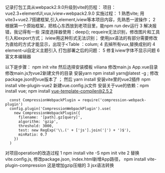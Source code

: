 记录打包工具从webpack2.9.0升级到vite的历程：
项目：vue2.3+elementUI,vux,iview+webpack2.9.0
实施过程：
1 熟悉vite; 用vite3+vue2.7搭建框架,引入element,iview等本项目内容，先熟悉一波操作；
2 根据第一个原始框架，把核心东西放到老项目里，能npm run dev运行
3 解决报错，我记得有一些
深度选择器使用：deep();
requeire无法识别，修改图片和工具引入和export方式；
iview用<i- >这种形式无法识别；
使用jsx语法的有部分需要修改为直给的方式才能显示，出现于<Table ：colum;
4 去掉所有vux,替换成别的
4 element-ui自定义主题引入
打包部署之后的问题：
5 修复iview字体不显示问题
6 富文本编辑器


以下是步骤：
npm init vite 然后选择安装模板 viliana
修改main.js    App.vue目录
修改main.js为vue2新建文件的目录
安装yarn npm install yarn@latest -g ; 修改package.json的vue版本了 ； 然后 yarn install
安装vite里的vue2插件  npm install vite-plugin-vue2
新建vue.config.js文件
安装关于vue的依赖：npm install vue;   npm install vue-template-compiler@2.5.2

      const CompressionWebpackPlugin = require('compression-webpack-plugin')
      config.plugin('CompressionWebpackPlugin').use(
        new CompressionWebpackPlugin({
          filename: '[path].gz[query]',
          algorithm: 'gzip',
          threshold: 3000,
          test: new RegExp('\\.(' + ['js'].join('|') + ')$'),
          minRatio: 0.7
        })
      )

对项目operation的改造过程
1 npm install vite -S    npm init vite
2 替换vite.config.js,   修改package.json,   index.html新增App路径， 
npm install vite-plugin-compression 这是增加gzip压缩的
3 jsx语法转换   <script lang="jsx">
4 vite.config.js 配置 alias(解析@)  extensions
5 解决和babel相关的错误：Plugin/Preset files are not allowed to export objects, only functions.这是版本不统一 ， 删除babel相关的，再重新安装babel-loader@7
import legacy from '@vitejs/plugin-legacy'
这个好像是官方的能解决babel的
重装node-sass;   npm install @babel/parser    npm install @babel/core -g

6 关于修改iview  element-ui的官方样式的文件都无法读取
~这个表示是vue/cli里面默认的，统一换成node_modules/
然后会报一个calc(）的错误，需要降低sass版本

7 对于很多样式文件里的@import操作
import是引入js文件的租金啊
@import是引入.scss（预编译css文件格式内容）
ps:看一下import和export  默认这种情况

8 vite不能使用require引用的问题怎么解决 ？
npm install @types/node --save-dev  没有解决问题
掘金上面说有三种方案的：
1. 第一种是采用import/from来引入，这种方式适合图片和所有模块，也是最符合规范，利用tree-shrink的。
2. 第二种是直接把图片提前压缩处理后放在public文件下，就可以通过根路径/xxx.png来访问到了。
3. 第三种使用vite提供的import.meta.glob()方法，但该方法返回的是异步的，适合配置懒加载动态路由。

9怎么处理timers模块
项目中 import {setTimeout} from 'timers'都报错的； 发现是timers-browserify这个包不支持
然后把这个引用全都去掉就好了 ，但是我不能明白为什么不能直接用setTimeout

10 模块的改造
有很多module.export+require的改造成export+import
export和export default
import的几种方法：

11 环境错误的修改
setting.js 改成export default function setting()

在开发过程中看到的一些重点信息：
@vitejs/plugin-vue插件是对vue3语法做支持，如果要支持vue2，需要用vite-plugin-vue2
sass
babel 和 babel-loader 作用是把es5+后向兼容；
babelrc文件的作用： 是配置文件对preset和plugin（表示该用哪些插件）进行配置
babel-plugin-transform-runtime
##########################################################################################
关于element-ui   iview的样式问题无法引入的：
1 ~这样的路径换成node_modules的
2 vite.config.js添加css相关的配置
3 /deep/的处理：    :deep
关于require的问题
使用vite的transform插件解决了
webpack中用resolve.ensure实现按需加载

以下附上vite.config.js:
import vue from "@vitejs/plugin-vue2"
import viteCompression from "vite-plugin-compression";
import { defineConfig, loadEnv } from "vite";
import requireTransform from 'vite-plugin-require-transform'
import { resolve } from "path";
export default ({ command, mode }) => {

  const env = loadEnv(mode, process.cwd(), "");
  return defineConfig({
    define: {
      "process.env": process.env,
    },
    // 插件列表
    plugins: [
      vue(),
      viteCompression(),
      requireTransform({
        // fileRegex: /.js$|.vue$/
      }),
    ],
    css: {
      preprocessorOptions: {
        less: {
          javascriptEnabled: true,
        },
        scss: {
          // 两种方式都可以
          additionalData: '@import "@/assets/css/elementui.scss";'
        }
      },
    },
    // 别名
    resolve: {
      extensions: [".js", ".vue", ".json", ".less", "scss", "jsx"],
      alias: {
        vue$: "vue/dist/vue.esm.js", // 独立构建即能识别template
        "@": resolve("src"),
        '/KindEditor': '/public/KindEditor'
      },
    },
    externals: {
      KindEditor: "window.KindEditor",
    },
    // 强制预构建插件包
    optimizeDeps: {
      // include: ['axios'],
    },
    // 打包配置
    build: {
      target: "modules",
      outDir: env.VITE_API_OUTPUT,
      assetsDir: "assets", // 指定生成静态资源的存放路径
      minify: "terser", // 混淆器，terser构建后文件体积更小
      terserOptions: {
        compress: {
          drop_console: true,
          drop_debugger: true,
        },
      },
    },
    base: env.VITE_BASE_URL, //在 HTTP 请求中预留此文件夹，用于代理 Vite 作为子文件夹时使用。应该以 / 字符开始和结束。
    // 本地运行配置，及反向代理配置
    server: {
      open: true, // 在服务器启动时自动在浏览器中打开应用程序
      hms: true,
      port: env.VITE_PORT,
      proxy: {
        "/mock": {
          target: "http://127.0.0.1:1111",
          changeOrigin: true,
        },
      },
    },
  });
};


